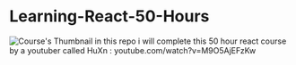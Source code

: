 # Learning-React-50-Hours
![Course's Thumbnail](https://github.com/HuXn-WebDev/THE-BIGGEST-REACT-COURSE-ON-THE-INTERNET/blob/main/thumb.png)
in this repo i will complete this 50 hour react course by a youtuber called  HuXn  : youtube.com/watch?v=M9O5AjEFzKw
